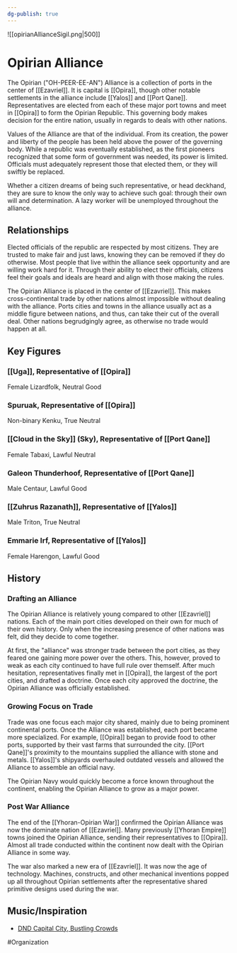 ```yaml
---
dg-publish: true
---
```


![[opirianAllianceSigil.png|500]]
# Opirian Alliance
The Opirian ("OH-PEER-EE-AN") Alliance is a collection of ports in the center of [[Ezavriel]]. It is capital is [[Opira]], though other notable settlements in the alliance include [[Yalos]] and [[Port Qane]]. Representatives are elected from each of these major port towns and meet in [[Opira]] to form the Opirian Republic. This governing body makes decision for the entire nation, usually in regards to deals with other nations. 

Values of the Alliance are that of the individual. From its creation, the power and liberty of the people has been held above the power of the governing body. While a republic was eventually established, as the first pioneers recognized that some form of government was needed, its power is limited. Officials must adequately represent those that elected them, or they will swiftly be replaced. 

Whether a citizen dreams of being such representative, or head deckhand, they are sure to know the only way to achieve such goal: through their own will and determination. A lazy worker will be unemployed throughout the alliance. 

## Relationships
Elected officials of the republic are respected by most citizens. They are trusted to make fair and just laws, knowing they can be removed if they do otherwise. Most people that live within the alliance seek opportunity and are willing work hard for it. Through their ability to elect their officials, citizens feel their goals and ideals are heard and align with those making the rules. 

The Opirian Alliance is placed in the center of [[Ezavriel]]. This makes cross-continental trade by other nations almost impossible without dealing with the alliance. Ports cities and towns in the alliance usually act as a middle figure between nations, and thus, can take their cut of the overall deal. Other nations begrudgingly agree, as otherwise no trade would happen at all.

## Key Figures
### [[Uga]], Representative of [[Opira]]
Female Lizardfolk, Neutral Good

### Spuruak, Representative of [[Opira]]
Non-binary Kenku, True Neutral

### [[Cloud in the Sky]] (Sky), Representative of [[Port Qane]]
Female Tabaxi, Lawful Neutral

### Galeon Thunderhoof, Representative of [[Port Qane]]
Male Centaur, Lawful Good

### [[Zuhrus Razanath]], Representative of [[Yalos]]
Male Triton, True Neutral

### Emmarie Irf, Representative of [[Yalos]]
Female Harengon, Lawful Good

## History
### Drafting an Alliance
The Opirian Alliance is relatively young compared to other [[Ezavriel]] nations. Each of the main port cities developed on their own for much of their own history. Only when the increasing presence of other nations was felt, did they decide to come together. 

At first, the "alliance" was stronger trade between the port cities, as they feared one gaining more power over the others. This, however, proved to weak as each city continued to have full rule over themself. After much hesitation, representatives finally met in [[Opira]], the largest of the port cities, and drafted a doctrine. Once each city approved the doctrine, the Opirian Alliance was officially established. 

### Growing Focus on Trade
Trade was one focus each major city shared, mainly due to being prominent continental ports. Once the Alliance was established, each port became more specialized. For example, [[Opira]] began to provide food to other ports, supported by their vast farms that surrounded the city. [[Port Qane]]'s proximity to the mountains supplied the alliance with stone and metals. [[Yalos]]'s shipyards overhauled outdated vessels and allowed the Alliance to assemble an official navy. 

The Opirian Navy would quickly become a force known throughout the continent, enabling the Opirian Alliance to grow as a major power. 

### Post War Alliance
The end of the [[Yhoran-Opirian War]] confirmed the Opirian Alliance was now the dominate nation of [[Ezavriel]]. Many previously [[Yhoran Empire]] towns joined the Opirian Alliance, sending their representatives to [[Opira]]. Almost all trade conducted within the continent now dealt with the Opirian Alliance in some way. 

The war also marked a new era of [[Ezavriel]]. It was now the age of technology. Machines, constructs, and other mechanical inventions popped up all throughout Opirian settlements after the representative shared primitive designs used during the war. 

## Music/Inspiration 
- [DND Capital City, Bustling Crowds](https://open.spotify.com/playlist/1j4oFc6aCFnnXDtEJwMQIb)

#Organization 
